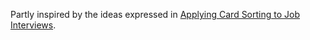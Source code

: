 Partly inspired by the ideas expressed in [Applying Card Sorting to Job Interviews](https://medium.com/@filesofnerds/applying-card-sorting-to-job-interviews-c9b19907db6f#.j4o5c61v6).
